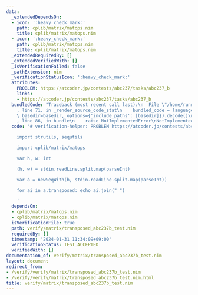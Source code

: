 ```yaml
---
data:
  _extendedDependsOn:
  - icon: ':heavy_check_mark:'
    path: cplib/matrix/matops.nim
    title: cplib/matrix/matops.nim
  - icon: ':heavy_check_mark:'
    path: cplib/matrix/matops.nim
    title: cplib/matrix/matops.nim
  _extendedRequiredBy: []
  _extendedVerifiedWith: []
  _isVerificationFailed: false
  _pathExtension: nim
  _verificationStatusIcon: ':heavy_check_mark:'
  attributes:
    PROBLEM: https://atcoder.jp/contests/abc237/tasks/abc237_b
    links:
    - https://atcoder.jp/contests/abc237/tasks/abc237_b
  bundledCode: "Traceback (most recent call last):\n  File \"/home/runner/.local/lib/python3.10/site-packages/onlinejudge_verify/documentation/build.py\"\
    , line 71, in _render_source_code_stat\n    bundled_code = language.bundle(stat.path,\
    \ basedir=basedir, options={'include_paths': [basedir]}).decode()\n  File \"/home/runner/.local/lib/python3.10/site-packages/onlinejudge_verify/languages/nim.py\"\
    , line 86, in bundle\n    raise NotImplementedError\nNotImplementedError\n"
  code: '# verification-helper: PROBLEM https://atcoder.jp/contests/abc237/tasks/abc237_b

    import strutils, sequtils

    import cplib/matrix/matops

    var h, w: int

    (h, w) = stdin.readLine.split.map(parseInt)

    var a = newSeqWith(h, stdin.readLine.split.map(parseInt))

    for ai in a.transposed: echo ai.join(" ")

    '
  dependsOn:
  - cplib/matrix/matops.nim
  - cplib/matrix/matops.nim
  isVerificationFile: true
  path: verify/matrix/transposed_abc237b_test.nim
  requiredBy: []
  timestamp: '2024-01-31 11:34:09+09:00'
  verificationStatus: TEST_ACCEPTED
  verifiedWith: []
documentation_of: verify/matrix/transposed_abc237b_test.nim
layout: document
redirect_from:
- /verify/verify/matrix/transposed_abc237b_test.nim
- /verify/verify/matrix/transposed_abc237b_test.nim.html
title: verify/matrix/transposed_abc237b_test.nim
---
```

